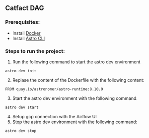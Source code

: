 ## Catfact DAG

### Prerequisites:
- Install [Docker](https://docs.docker.com/engine/install/)
- Install  [Astro CLI](https://docs.astronomer.io/astro/cli/install-cli?tab=linux#install-the-astro-cli)

### Steps to run the project:
1) Run the following command to start the astro dev environment
```
astro dev init
```

2) Replase the content of the Dockerfile with the following content:
```
FROM quay.io/astronomer/astro-runtime:8.10.0
```

3) Start the astro dev environment with the following command:
```
astro dev start
```

4) Setup gcp connection with the Airflow UI
5) Stop the astro dev environment with the following command:
```
astro dev stop
```
